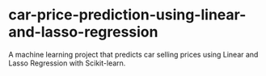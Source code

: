 # car-price-prediction-using-linear-and-lasso-regression
A machine learning project that predicts car selling prices using Linear and Lasso Regression with Scikit-learn.
